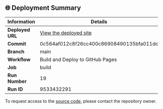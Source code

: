 ## 🌐 Deployment Summary

| Information | Details |
|-------------|---------|
| **Deployed URL** | [View the deployed site](https://First-Matter.github.io/public-demo) |
| **Commit** | 0c564af012c8f26cc400c86908490135bfa011dc |
| **Branch** | main |
| **Workflow** | Build and Deploy to GitHub Pages |
| **Job** | build |
| **Run Number** | 19 |
| **Run ID** | 9533432291 |

To request access to the [source code](https://github.com/First-Matter/flappy-jam-2024), please contact the repository owner.
